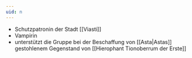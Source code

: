 ```yaml
---
uid: n
---
```

- Schutzpatronin der Stadt [[Viasti]]
- Vampirin
- unterstützt die Gruppe bei der Beschaffung von [[Asta|Astas]] gestohlenem Gegenstand von [[Hierophant Tionoberrum der Erste]]